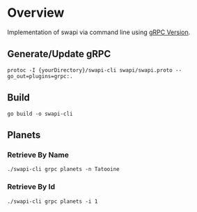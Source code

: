 # Overview
Implementation of swapi via command line using [gRPC Version](https://github.com/abrucker235/swapi-grpc).

## Generate/Update gRPC
```
protoc -I {yourDirectory}/swapi-cli swapi/swapi.proto --go_out=plugins=grpc:.
```

## Build
```
go build -o swapi-cli
```

## Planets
### Retrieve By Name
```
./swapi-cli grpc planets -n Tatooine
```
### Retrieve By Id
```
./swapi-cli grpc planets -i 1
```